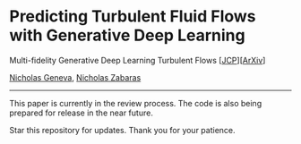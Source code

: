 # Predicting Turbulent Fluid Flows with Generative Deep Learning
Multi-fidelity Generative Deep Learning Turbulent Flows [[JCP]()][[ArXiv](https://arxiv.org/abs/2006.04731)]

[Nicholas Geneva](http://nicholasgeneva.com/), [Nicholas Zabaras](https://cics.nd.edu)

---

This paper is currently in the review process. The code is also being prepared for release in the near future.

Star this repository for updates. Thank you for your patience.
